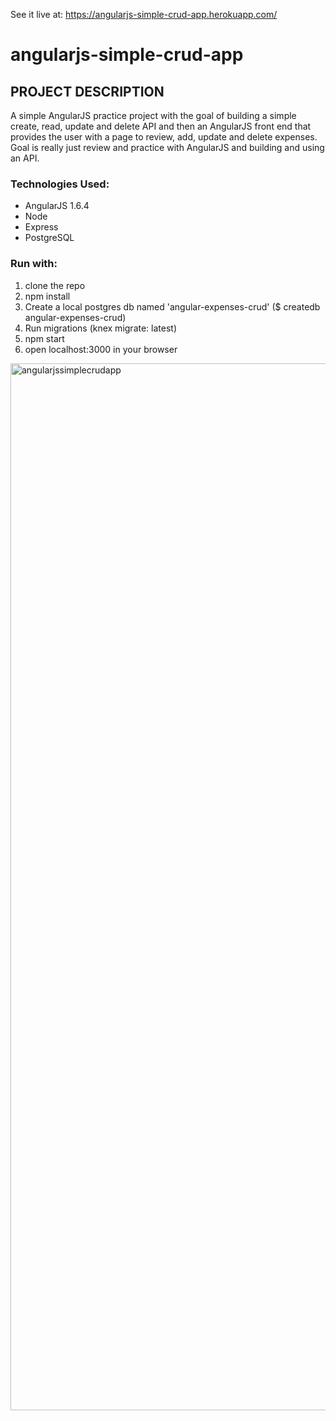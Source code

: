 See it live at: https://angularjs-simple-crud-app.herokuapp.com/

# angularjs-simple-crud-app

## PROJECT DESCRIPTION
A simple AngularJS practice project with the goal of building a simple create, read, update and delete API and then an AngularJS front end that provides the user with a page to review, add, update and delete expenses.  Goal is really just review and practice with AngularJS and building and using an API.

### Technologies Used:
* AngularJS 1.6.4
* Node
* Express
* PostgreSQL

### Run with:
1. clone the repo
2. npm install
3. Create a local postgres db named 'angular-expenses-crud' ($ createdb angular-expenses-crud)
4. Run migrations (knex migrate: latest)
5. npm start
6. open localhost:3000 in your browser

<img width="1675" alt="angularjssimplecrudapp" src="https://cloud.githubusercontent.com/assets/22082195/26291860/b68b631a-3e6e-11e7-9ff9-8aeaecd15454.png">
